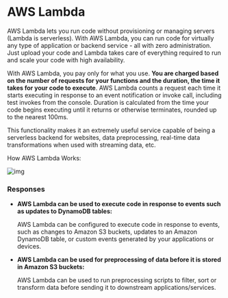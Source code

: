 # AWS Lambda

AWS Lambda lets you run code without provisioning or managing servers (Lambda is serverless). With AWS Lambda, you can run code for virtually any type of application or backend service - all with zero administration. Just upload your code and Lambda takes care of everything required to run and scale your code with high availability.

With AWS Lambda, you pay only for what you use. **You are charged based on the number of requests for your functions and the duration, the time it takes for your code to execute**. AWS Lambda counts a request each time it starts executing in response to an event notification or invoke call, including test invokes from the console. Duration is calculated from the time your code begins executing until it returns or otherwise terminates, rounded up to the nearest 100ms.

This functionality makes it an extremely useful service capable of being a serverless backend for websites, data preprocessing, real-time data transformations when used with streaming data, etc.

How AWS Lambda Works:

![img](https://d1.awsstatic.com/product-marketing/Lambda/Diagrams/product-page-diagram_Lambda-HowItWorks.68a0bcacfcf46fccf04b97f16b686ea44494303f.png)

### Responses

- **AWS Lambda can be used to execute code in response to events such as updates to DynamoDB tables:**

  AWS Lambda can be configured to execute code in response to events, such as changes to Amazon S3 buckets, updates to an Amazon DynamoDB table, or custom events generated by your applications or devices.

- **AWS Lambda can be used for preprocessing of data before it is stored in Amazon S3 buckets:**

  AWS Lambda can be used to run preprocessing scripts to filter, sort or transform data before sending it to downstream applications/services.
